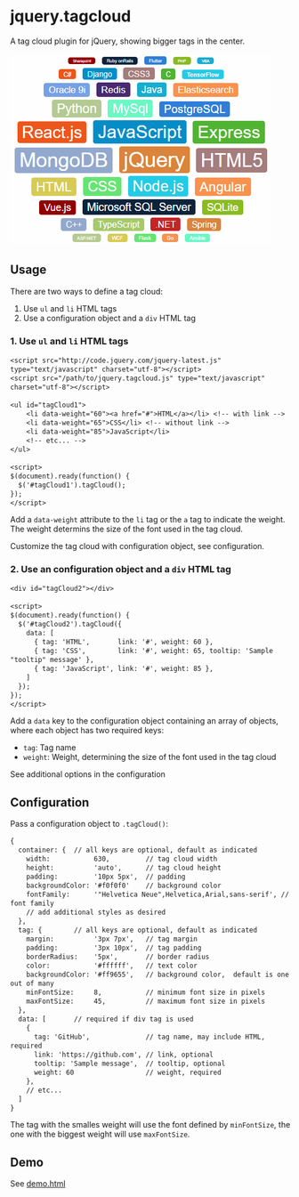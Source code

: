 # jquery.tagcloud

A tag cloud plugin for jQuery, showing bigger tags in the center.

![Sample screenshot](tag-cloud-screenshot.png)

## Usage

There are two ways to define a tag cloud:

1. Use `ul` and `li` HTML tags
2. Use a configuration object and a `div` HTML tag

### 1. Use `ul` and `li` HTML tags

```
<script src="http://code.jquery.com/jquery-latest.js" type="text/javascript" charset="utf-8"></script>
<script src="/path/to/jquery.tagcloud.js" type="text/javascript" charset="utf-8"></script>

<ul id="tagCloud1">
    <li data-weight="60"><a href="#">HTML</a></li> <!-- with link -->
    <li data-weight="65">CSS</li> <!-- without link -->
    <li data-weight="85">JavaScript</li>
    <!-- etc... -->
</ul>

<script>
$(document).ready(function() {
  $('#tagCloud1').tagCloud();
});
</script>
```

Add a `data-weight` attribute to the `li` tag or the `a` tag to indicate the weight. The weight determins the size of the font used in the tag cloud.

Customize the tag cloud with  configuration object, see configuration.

### 2. Use an configuration object and a `div` HTML tag

```
<div id="tagCloud2"></div>

<script>
$(document).ready(function() {
  $('#tagCloud2').tagCloud({
    data: [
      { tag: 'HTML',       link: '#', weight: 60 },
      { tag: 'CSS',        link: '#', weight: 65, tooltip: 'Sample "tooltip" message' },
      { tag: 'JavaScript', link: '#', weight: 85 },
    ]
  });
});
</script>
```

Add a `data` key to the configuration object containing an array of objects, where each object has two required keys:

- `tag`: Tag name
- `weight`: Weight, determining the size of the font used in the tag cloud

See additional options in the configuration

## Configuration

Pass a configuration object to `.tagCloud()`:

```
{
  container: {  // all keys are optional, default as indicated
    width:           630,         // tag cloud width
    height:          'auto',      // tag cloud height
    padding:         '10px 5px',  // padding
    backgroundColor: '#f0f0f0'    // background color
    fontFamily:      '"Helvetica Neue",Helvetica,Arial,sans-serif', // font family
    // add additional styles as desired
  },
  tag: {        // all keys are optional, default as indicated
    margin:          '3px 7px',   // tag margin
    padding:         '3px 10px',  // tag padding
    borderRadius:    '5px',       // border radius
    color:           '#ffffff',   // text color
    backgroundColor: '#ff9655',   // background color,  default is one out of many
    minFontSize:     8,           // minimum font size in pixels
    maxFontSize:     45,          // maximum font size in pixels
  },
  data: [       // required if div tag is used
    {
      tag: 'GitHub',              // tag name, may include HTML, required
      link: 'https://github.com', // link, optional
      tooltip: 'Sample message',  // tooltip, optional
      weight: 60                  // weight, required
    },
    // etc...
  ]
}
```

The tag with the smalles weight will use the font defined by `minFontSize`, the one with the biggest weight will use `maxFontSize`.

## Demo

See [demo.html](https://peterthoeny.github.io/jquery.tagcloud/demo.html)
